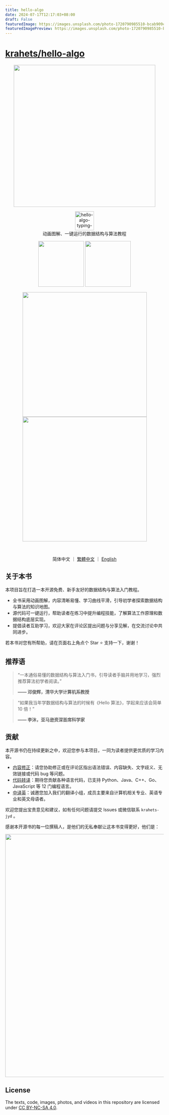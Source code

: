 ```yaml
---
title: hello-algo
date: 2024-07-17T12:17:03+08:00
draft: False
featuredImage: https://images.unsplash.com/photo-1720790985510-bcab909c7b9a?ixid=M3w0NjAwMjJ8MHwxfHJhbmRvbXx8fHx8fHx8fDE3MjExODk4MTV8&ixlib=rb-4.0.3
featuredImagePreview: https://images.unsplash.com/photo-1720790985510-bcab909c7b9a?ixid=M3w0NjAwMjJ8MHwxfHJhbmRvbXx8fHx8fHx8fDE3MjExODk4MTV8&ixlib=rb-4.0.3
---
```


# [krahets/hello-algo](https://github.com/krahets/hello-algo)

<p align="center">
  <a href="https://www.hello-algo.com/">
    <img src="https://www.hello-algo.com/index.assets/hello_algo_header.png" width="450"></a>
</p>

<p align="center">
  <img style="height: 60px;" src="https://readme-typing-svg.demolab.com?font=Noto+Sans+SC&weight=400&duration=3500&pause=2000&color=21C8B8&center=true&vCenter=true&random=false&width=200&lines=Hello%2C+%E7%AE%97%E6%B3%95+!" alt="hello-algo-typing-svg" />
  </br>
  动画图解、一键运行的数据结构与算法教程
</p>

<p align="center">
  <a href="https://www.hello-algo.com/">
    <img src="https://www.hello-algo.com/index.assets/btn_read_online_dark.svg" width="145"></a>
  <a href="https://github.com/krahets/hello-algo/releases">
    <img src="https://www.hello-algo.com/index.assets/btn_download_pdf_dark.svg" width="145"></a>
</p>

<p align="center">
  <img src="https://www.hello-algo.com/index.assets/animation.gif" width="395">
  <img src="https://www.hello-algo.com/index.assets/running_code.gif" width="395">
</p>

<p align="center">
  <img src="https://img.shields.io/badge/Python-snow?logo=python&logoColor=3776AB" alt="" />
  <img src="https://img.shields.io/badge/Java-snow?logo=coffeescript&logoColor=FC4C02" alt="" />
  <img src="https://img.shields.io/badge/C%2B%2B-snow?logo=c%2B%2B&logoColor=00599C" alt="" />
  <img src="https://img.shields.io/badge/C-snow?logo=c&logoColor=A8B9CC" alt="" />
  <img src="https://img.shields.io/badge/C%23-snow?logo=csharp&logoColor=512BD4" alt="" />
  <img src="https://img.shields.io/badge/JavaScript-snow?logo=javascript&logoColor=E9CE30" alt="" />
  <img src="https://img.shields.io/badge/Go-snow?logo=go&logoColor=00ADD8" alt="" />
  <img src="https://img.shields.io/badge/Swift-snow?logo=swift&logoColor=F05138" alt="" />
  <img src="https://img.shields.io/badge/Rust-snow?logo=rust&logoColor=000000" alt="" />
  <img src="https://img.shields.io/badge/Ruby-snow?logo=ruby&logoColor=CC342D" alt="" />
  <img src="https://img.shields.io/badge/Kotlin-snow?logo=kotlin&logoColor=7F52FF" alt="" />
  <img src="https://img.shields.io/badge/TypeScript-snow?logo=typescript&logoColor=3178C6" alt="" />
  <img src="https://img.shields.io/badge/Dart-snow?logo=dart&logoColor=0175C2" alt="" />
</p>

<p align="center">
  简体中文
  ｜
  <a href="https://github.com/krahets/hello-algo/blob/main/zh-hant/README.md">繁體中文</a>
  ｜
  <a href="https://github.com/krahets/hello-algo/blob/main/en/README.md">English</a>
</p>

## 关于本书

本项目旨在打造一本开源免费、新手友好的数据结构与算法入门教程。

- 全书采用动画图解，内容清晰易懂、学习曲线平滑，引导初学者探索数据结构与算法的知识地图。
- 源代码可一键运行，帮助读者在练习中提升编程技能，了解算法工作原理和数据结构底层实现。
- 提倡读者互助学习，欢迎大家在评论区提出问题与分享见解，在交流讨论中共同进步。

若本书对您有所帮助，请在页面右上角点个 Star :star: 支持一下，谢谢！

## 推荐语

> “一本通俗易懂的数据结构与算法入门书，引导读者手脑并用地学习，强烈推荐算法初学者阅读。”
>
> **—— 邓俊辉，清华大学计算机系教授**

> “如果我当年学数据结构与算法的时候有《Hello 算法》，学起来应该会简单 10 倍！”
>
> **—— 李沐，亚马逊资深首席科学家**

## 贡献

本开源书仍在持续更新之中，欢迎您参与本项目，一同为读者提供更优质的学习内容。

- [内容修正](https://www.hello-algo.com/chapter_appendix/contribution/)：请您协助修正或在评论区指出语法错误、内容缺失、文字歧义、无效链接或代码 bug 等问题。
- [代码转译](https://github.com/krahets/hello-algo/issues/15)：期待您贡献各种语言代码，已支持 Python、Java、C++、Go、JavaScript 等 12 门编程语言。
- [中译英](https://github.com/krahets/hello-algo/issues/914)：诚邀您加入我们的翻译小组，成员主要来自计算机相关专业、英语专业和英文母语者。

欢迎您提出宝贵意见和建议，如有任何问题请提交 Issues 或微信联系 `krahets-jyd` 。

感谢本开源书的每一位撰稿人，是他们的无私奉献让这本书变得更好，他们是：

<p align="left">
    <a href="https://github.com/krahets/hello-algo/graphs/contributors">
        <img width="770" src="https://contrib.rocks/image?repo=krahets/hello-algo&max=300&columns=16" />
    </a>
</p>

## License

The texts, code, images, photos, and videos in this repository are licensed under [CC BY-NC-SA 4.0](https://creativecommons.org/licenses/by-nc-sa/4.0/).
